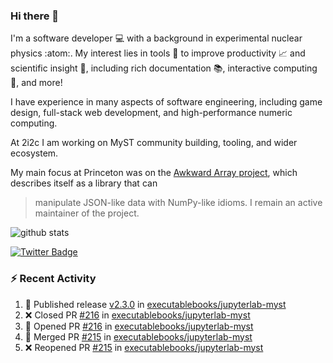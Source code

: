 ### Hi there 👋 

I'm a software developer 💻 with a background in experimental nuclear physics :atom:. My interest lies in tools :wrench: to improve productivity :chart_with_upwards_trend: and scientific insight :telescope:, including rich documentation 📚, interactive computing 🧮, and more! 

I have experience in many aspects of software engineering, including game design, full-stack web development, and high-performance numeric computing. 

At 2i2c I am working on MyST community building, tooling, and wider ecosystem. 

My main focus at Princeton was on the [Awkward Array project](awkward-array.org/), which describes itself as a library that can 
> manipulate JSON-like data with NumPy-like idioms. I remain an active maintainer of the project. 

![github stats](https://github-readme-stats.vercel.app/api?username=agoose77&show_icons=true&hide_rank=true&hide_title=true&bg_color=30,e76445,904e95&text_color=efe3ec&icon_color=efe3ec)
<!--
**agoose77/agoose77** is a ✨ _special_ ✨ repository because its `README.md` (this file) appears on your GitHub profile.

Here are some ideas to get you started:

- 🔭 I’m currently working on ...
- 🌱 I’m currently learning ...
- 👯 I’m looking to collaborate on ...
- 🤔 I’m looking for help with ...
- 💬 Ask me about ...
- 📫 How to reach me: ...
- 😄 Pronouns: ...
- ⚡ Fun fact: ...
-->

[![Twitter Badge](https://img.shields.io/twitter/follow/agoose77?style=flat-square&logo=Twitter&logoColor=white&color=cornflowerblue)](https://twitter.com/agoose77)

### :zap: Recent Activity

<!--START_SECTION:activity-->
1. 🚀 Published release [v2.3.0](https://github.com/executablebooks/jupyterlab-myst/releases/tag/v2.3.0) in [executablebooks/jupyterlab-myst](https://github.com/executablebooks/jupyterlab-myst)
2. ❌ Closed PR [#216](https://github.com/executablebooks/jupyterlab-myst/pull/216) in [executablebooks/jupyterlab-myst](https://github.com/executablebooks/jupyterlab-myst)
3. 💪 Opened PR [#216](https://github.com/executablebooks/jupyterlab-myst/pull/216) in [executablebooks/jupyterlab-myst](https://github.com/executablebooks/jupyterlab-myst)
4. 🎉 Merged PR [#215](https://github.com/executablebooks/jupyterlab-myst/pull/215) in [executablebooks/jupyterlab-myst](https://github.com/executablebooks/jupyterlab-myst)
5. ❌ Reopened PR [#215](https://github.com/executablebooks/jupyterlab-myst/pull/215) in [executablebooks/jupyterlab-myst](https://github.com/executablebooks/jupyterlab-myst)
<!--END_SECTION:activity-->
